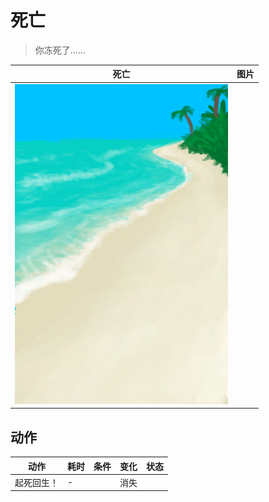 # 死亡  
> 你冻死了……  
  
  死亡  |   图片   
 ----  |  ----:   
   |  ![](Sprite/Beach.png)   
  
## 动作  
动作  |  耗时  |  条件  |  变化  |  状态  
----  |  ----  |  ----  |  ----  |  ----  
起死回生！<br>  |  -  |    |  消失  |    
